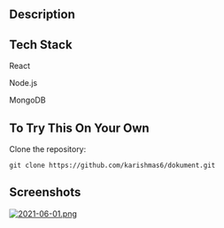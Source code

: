 ## Description



## Tech Stack

React

Node.js

MongoDB


## To Try This On Your Own 

Clone the repository:

```
git clone https://github.com/karishmas6/dokument.git
```

## Screenshots 
[![2021-06-01.png](https://i.postimg.cc/tCQfYrvG/2021-06-01.png)](https://postimg.cc/Hjz3NtC6)
